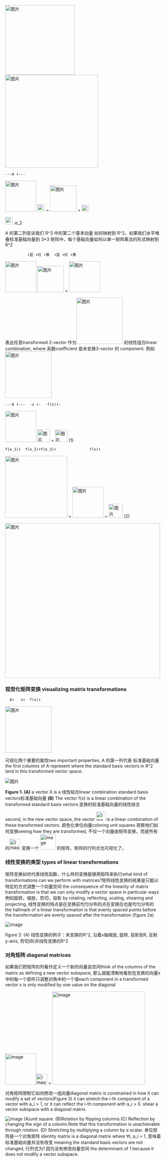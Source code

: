 <img width="225" alt="图片" src="https://user-images.githubusercontent.com/31954987/229277479-201f4b13-dd25-4966-bc59-6c7b5c409cf7.png">


<img width="300" alt="图片" src="https://user-images.githubusercontent.com/31954987/229277354-c16ea1ac-be22-4fee-834c-7d40ee375b6d.png">

    ---A ⬇--- 

<img width="100" alt="图片" src="https://user-images.githubusercontent.com/31954987/229297773-198f8458-196e-41f1-800b-18ec6e8fa9e7.png">  <img width="24" alt="图片" src="https://user-images.githubusercontent.com/31954987/229297930-3b1a9a51-a2dc-4ad0-ac94-0dc1f8cc8204.png"> = <img width="85" alt="图片" src="https://user-images.githubusercontent.com/31954987/229298041-dc64ab6e-8d37-44b8-ab40-9e6e095c7db2.png"> = <img width="22" alt="图片" src="https://user-images.githubusercontent.com/31954987/229345223-40c952ed-a8f2-449f-947f-61e1fc1fb992.png">


<img width="24" alt="图片" src="https://user-images.githubusercontent.com/31954987/229297930-3b1a9a51-a2dc-4ad0-ac94-0dc1f8cc8204.png"> :e_2

A 的第二列告诉我们 R^3 中的第二个基本向量 如何映射到 R^2，如果我们水平堆叠标准基础向量到 3*3 矩阵中，每个基础向量如何以单一矩阵乘法的形式映射到R^2

              ⬇蓝 ⬇红 ⬇黄  ⬇蓝 ⬇红 ⬇黄

<img width="100" alt="图片" src="https://user-images.githubusercontent.com/31954987/229297773-198f8458-196e-41f1-800b-18ec6e8fa9e7.png"> <img width="85" alt="图片" src="https://user-images.githubusercontent.com/31954987/229345617-bbe68d84-3d2d-4cc3-a569-c803f7a58f78.png"> = <img width="100" alt="图片" src="https://user-images.githubusercontent.com/31954987/229297773-198f8458-196e-41f1-800b-18ec6e8fa9e7.png">

表达任意transformed 2-vector 作为<img width="150" alt="图片" src="https://user-images.githubusercontent.com/31954987/229347002-a090f082-e4cc-45ab-a820-373fb2c0f45b.png"> 的线性组合linear combination, where 系数coefficient 是未变换3-vector 的 component. 例如<img width="150" alt="图片" src="https://user-images.githubusercontent.com/31954987/229347277-feb8c3e8-02c4-4ef9-a39c-fed38c80dab3.png">

    ---A ⬇---  -x ⬇-  -f(x)⬇-
<img width="100" alt="图片" src="https://user-images.githubusercontent.com/31954987/229350684-9b4344a2-58b6-4d80-9fee-f3d6ed926e19.png"> <img width="40" alt="图片" src="https://user-images.githubusercontent.com/31954987/229350773-292fbe22-ee41-4270-9d8c-76e185bcf6e8.png"> = <img width="40" alt="图片" src="https://user-images.githubusercontent.com/31954987/229350887-4d2332c8-5e81-468c-af19-ac48ac142e63.png">    (1)

    f(e_1)⬇  f(e_2)⬇f(e_3)⬇               f(x)⬇
<img width="200" alt="图片" src="https://user-images.githubusercontent.com/31954987/229351206-4fa85679-e70e-45f0-ab2e-a08ce72d5bdf.png"> = <img width="100" alt="图片" src="https://user-images.githubusercontent.com/31954987/229351325-7defb479-8ed6-4de3-aabb-3f3cb47fdcfa.png"> = <img width="45" alt="图片" src="https://user-images.githubusercontent.com/31954987/229351370-66d87630-3395-4780-85fb-d27761696bb5.png">     (2)

<img width="500" alt="图片" src="https://user-images.githubusercontent.com/31954987/229352774-bf036e0e-b5ee-4aa8-8a00-d3c6e1b5924e.png">

### 视觉化矩阵变换 visualizing matrix transformations
      A⬇   x⬇  f(x)⬇
<img width="150" alt="图片" src="https://user-images.githubusercontent.com/31954987/229354277-73e1bf19-7635-45c9-a5fb-be2aa16c0cfd.png">

可视化两个重要的属性two important properties, A 的第一列代表 标准基础向量 the first columns of A represent where the standard basis vectors in R^2 land in this transformed vector space.    

![图片](https://user-images.githubusercontent.com/31954987/229362069-029cda93-171d-49d6-80f7-3872ed253166.png)

**Figure 1. (A)** a vector X is a 线性结合linear combination standard basis vectors标准基础向量
**(B)** The vector f(x) is a linear combination of the transformed standard basis vectors.变换的标准基础向量的线性结合

second, in the new vector space, the vector <img width="30" alt="image" src="https://user-images.githubusercontent.com/31954987/230031655-5e364ac3-0ca5-4cf5-af0c-a0e5d755114d.png"> is a linear combination of these transformed vectors. 颜色化单位向量coloring unit squares 观察他们如何变换seeing how they are transformed, 不仅一个向量由矩阵变换，而是所有的<img width="35" alt="image" src="https://user-images.githubusercontent.com/31954987/230033385-f4837d13-2843-4eaa-8307-2e13b380abb4.png"> 变换一个 <img width="50" alt="image" src="https://user-images.githubusercontent.com/31954987/230033650-574bedbf-339d-4787-97eb-d5b25460e160.png"> 的矩阵，矩阵的行列式也可视化了。

### 线性变换的类型 types of linear transformations

矩阵变换如何代表线性函数，什么样的变换能够用矩阵来执行what kind of transformations can we perform with matrices?矩阵线性变换的结果是只能以特定的方式调整一个向量空间 the consequence of the linearity of matrix transformation is that we can only modify a vector space in particular ways 例如旋转，缩放，剪切，投影 by rotating, reflecting, scaling, shearing and projecting, 线性变换的特点是在变换前均匀分布的点在变换后也是均匀分布的 the hallmark of a linear transformation is that evenly spaced points before the transformation are evenly spaced after the transformation (figure 2a)

![image](https://user-images.githubusercontent.com/31954987/230068474-f3257e01-b68c-49c2-a582-ca1f8039e73e.png)

figure 2: (A) 线性变换的例子：未变换的R^2, 沿着x轴缩放, 旋转, 投影到R, 反射y-axis, 剪切(B)非线性变换的R^2

### 对角矩阵 diagonal matrices
如果我们把矩阵的列看作定义一个新的向量自空间think of the columns of the matrix as defining a new vector subspace, 那么就能清晰地看到在变换的向量x 中的每一个部件只调整对角中的一个值each component in a transformed vector x is only modified by one value on the diagonal

<img width="100" alt="image" src="https://user-images.githubusercontent.com/31954987/230285441-b82a792a-4d35-4a58-ba4a-8d59c2eebc94.png"><img width="35" alt="image" src="https://user-images.githubusercontent.com/31954987/230334769-dbed3666-6a34-422f-bdf3-5e55825f93e1.png"> = <img width="300" alt="image" src="https://user-images.githubusercontent.com/31954987/230340002-737d9250-390d-45fa-b74d-ac70b6daaef4.png"> 

对角矩阵限制它如何修改一组向量diagonal matrix is constrained in how it can modify a set of vectors(Figure 3) it can stretch the i-th component of a vector with a_i > 1, or it can reflect the i-th component with a_i > 0. shear a vector subspace with a diagonal matrix.

![image](https://user-images.githubusercontent.com/31954987/230342247-1bb9bf06-5555-481b-b1b3-e86dce945d4e.png)
(A)unit square. (B)Rotation by flipping columns.(C) Reflection by changing the sign of a column.Note that this transformation is unachievable through rotation. (D) Stretching by multiplying a column by a scalar. 
单位矩阵是一个对角矩阵 identity matrix is a diagonal matrix where ∀i, a_i = 1, 意味着标准基础向量并没有改变 meaning the standard basis vectors are not changed, 行列式为1 因为没有修改向量空间 the determinant of 1 because it does not modify a vector subspace.
